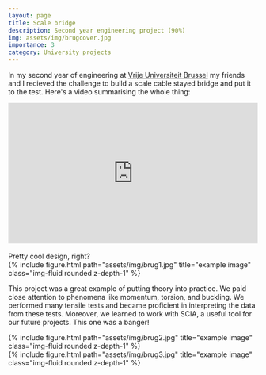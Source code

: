 ```yaml
---
layout: page
title: Scale bridge
description: Second year engineering project (90%)
img: assets/img/brugcover.jpg
importance: 3
category: University projects
---
```


In my second year of engineering at [Vrije Universiteit Brussel](https://www.vub.be/nl) my friends and I recieved the challenge to build a scale cable stayed bridge and put it to the test. Here's a video summarising the whole thing:

<div class="row">
    <div class="container" id="yt-frame">
  <iframe class="responsive-iframe" src="https://www.youtube.com/embed/pl8Y6HKPvpc" title="YouTube video player" align="middle" frameborder="0" allow="accelerometer; autoplay; clipboard-write; encrypted-media; gyroscope; picture-in-picture; web-share" allowfullscreen id="test"></iframe>
</div>
<style>
  #yt-frame {
    position: relative;
    width: 100%;
    padding-top: 56.25%;
  }
  #yt-frame>iframe {
    position: absolute;
    top: 0;
    left: 0;
    width: 100%;
    height: 100%;
  }
</style>

</div>
<br>
Pretty cool design, right?
<br>
<div class="row">
    <div class="col-sm mt-3 mt-md-0">
        {% include figure.html path="assets/img/brug1.jpg" title="example image" class="img-fluid rounded z-depth-1" %}
    </div>
</div>

This project was a great example of putting theory into practice. We paid close attention to phenomena like momentum, torsion, and buckling. We performed many tensile tests and became proficient in interpreting the data from these tests. Moreover, we learned to work with SCIA, a useful tool for our future projects. This one was a banger!


<div class="row justify-content-sm-center">
    <div class="col-sm-8 mt-3 mt-md-0">
        {% include figure.html path="assets/img/brug2.jpg" title="example image" class="img-fluid rounded z-depth-1" %}
    </div>
    <div class="col-sm-4 mt-3 mt-md-0">
        {% include figure.html path="assets/img/brug3.jpg" title="example image" class="img-fluid rounded z-depth-1" %}
    </div>
</div>
